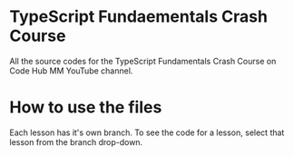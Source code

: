 # TypeScript Fundaementals Crash Course

All the source codes for the TypeScript Fundamentals Crash Course on Code Hub MM YouTube channel.

# How to use the files

Each lesson has it's own branch. To see the code for a lesson, select that lesson from the branch drop-down.
